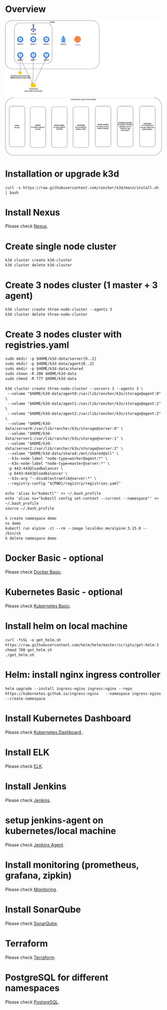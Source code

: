 # Overview
![Overview](https://github.com/jonnynch/k3d/blob/main/k3d.drawio.png?raw=true)

# Installation or upgrade k3d
```
curl -s https://raw.githubusercontent.com/rancher/k3d/main/install.sh | bash
```

# Install Nexus
Please check [Nexus](./nexus/readme.md).

# Create single node cluster
```
k3d cluster create k3d-cluster
k3d cluster delete k3d-cluster
```

# Create 3 nodes cluster (1 master + 3 agent)
```
k3d cluster create three-node-cluster --agents 3
k3d cluster delete three-node-cluster
```

# Create 3 nodes cluster with registries.yaml
```
sudo mkdir -p $HOME/k3d-data/server{0..2}
sudo mkdir -p $HOME/k3d-data/agent{0..2}
sudo mkdir -p $HOME/k3d-data/shared
sudo chown -R 200 $HOME/k3d-data
sudo chmod -R 777 $HOME/k3d-data

k3d cluster create three-node-cluster --servers 3 --agents 3 \
 --volume "$HOME/k3d-data/agent0:/var/lib/rancher/k3s/storage@agent:0" \
 --volume "$HOME/k3d-data/agent1:/var/lib/rancher/k3s/storage@agent:1" \
 --volume "$HOME/k3d-data/agent2:/var/lib/rancher/k3s/storage@agent:2" \
 --volume "$HOME/k3d-data/server0:/var/lib/rancher/k3s/storage@server:0" \
 --volume "$HOME/k3d-data/server1:/var/lib/rancher/k3s/storage@server:1" \
 --volume "$HOME/k3d-data/server2:/var/lib/rancher/k3s/storage@server:2" \
 --volume "$HOME/k3d-data/shared:/mnt/shared@all" \
 --k3s-node-label "node-type=worker@agent:*" \
 --k3s-node-label "node-type=master@server:*" \
 -p 443:443@loadbalancer \
 -p 6443:6443@loadbalancer \
 --k3s-arg "--disable=traefik@server:*" \
 --registry-config "${PWD}/registry/registries.yaml"

echo 'alias k="kubectl"' >> ~/.bash_profile
echo 'alias ns="kubectl config set-context --current --namespace"' >> ~/.bash_profile
source ~/.bash_profile

k create namespace demo
ns demo
kubectl run alpine -it --rm --image localdev.me/alpine:3.15.0 -- /bin/sh
k delete namespace demo

```
# Docker Basic - optional
Please check [Docker Basic](./docker-basic.md).

# Kubernetes Basic - optional
Please check [Kubernetes Basic](./k8s-basic.md).

# Install helm on local machine
```
curl -fsSL -o get_helm.sh https://raw.githubusercontent.com/helm/helm/master/scripts/get-helm-3
chmod 700 get_helm.sh
./get_helm.sh
```

# Helm: install nginx ingress controller
```
helm upgrade --install ingress-nginx ingress-nginx --repo https://kubernetes.github.io/ingress-nginx   --namespace ingress-nginx --create-namespace
```

# Install Kubernetes Dashboard 
Please check [Kubernetes Dashboard ](./kubernetes-dashboard/readme.md).

# Install ELK
Please check [ELK](./elk/readme.md).

# Install Jenkins
Please check [Jenkins](./jenkins/readme.md).

# setup jenkins-agent on kubernetes/local machine
Please check [Jenkins Agent](./jenkins-agent/readme.md).

# Install  monitoring  (prometheus, grafana, zipkin)
Please check [Monitoring](./monitoring/readme.md).

# Install SonarQube
Please check [SonarQube](./sonarqube/readme.md).

# Terraform
Please check [Terraform](./terraform/readme.md).

# PostgreSQL for different namespaces
Please check [PostgreSQL](./postgresql/readme.md).
